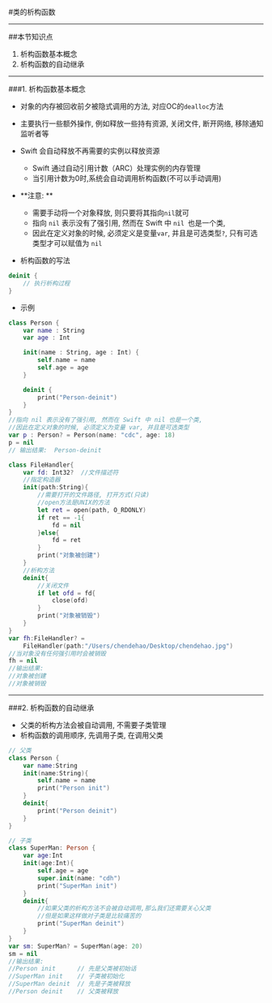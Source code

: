 #类的析构函数

---

##本节知识点
1. 析构函数基本概念
2. 析构函数的自动继承

---

###1. 析构函数基本概念

- 对象的内存被回收前夕被隐式调用的方法, 对应OC的`dealloc`方法
- 主要执行一些额外操作, 例如释放一些持有资源, 关闭文件, 断开网络, 移除通知监听者等
- Swift 会自动释放不再需要的实例以释放资源
    - Swift 通过自动引用计数（ARC）处理实例的内存管理
    - 当引用计数为0时,系统会自动调用析构函数(不可以手动调用)

- **注意: **
    - 需要手动将一个对象释放, 则只要将其指向` nil `就可
    - 指向 `nil` 表示没有了强引用, 然而在 Swift 中 `nil `也是一个类, 
    - 因此在定义对象的时候, 必须定义是变量`var`,  并且是可选类型`?`, 只有可选类型才可以赋值为 `nil`

- 析构函数的写法

```swift
deinit {
    // 执行析构过程
}
```

- 示例

```swift
class Person {
    var name : String
    var age : Int

    init(name : String, age : Int) {
        self.name = name
        self.age = age
    }

    deinit {
        print("Person-deinit")
    }
}
//指向 nil 表示没有了强引用, 然而在 Swift 中 nil 也是一个类, 
//因此在定义对象的时候, 必须定义为变量 var, 并且是可选类型
var p : Person? = Person(name: "cdc", age: 18)
p = nil
// 输出结果:  Person-deinit
```
```swift
class FileHandler{
    var fd: Int32?  //文件描述符
    //指定构造器
    init(path:String){
        //需要打开的文件路径, 打开方式(只读)
        //open方法是UNIX的方法
        let ret = open(path, O_RDONLY)
        if ret == -1{
            fd = nil
        }else{
            fd = ret
        }
        print("对象被创建")
    }
    //析构方法
    deinit{
        //关闭文件
        if let ofd = fd{
            close(ofd)
        }
        print("对象被销毁")
    }
}
var fh:FileHandler? =
    FileHandler(path:"/Users/chendehao/Desktop/chendehao.jpg")
//当对象没有任何强引用时会被销毁
fh = nil
//输出结果:
//对象被创建
//对象被销毁
```

---




###2. 析构函数的自动继承
- 父类的析构方法会被自动调用, 不需要子类管理
- 析构函数的调用顺序, 先调用子类, 在调用父类

```swift
// 父类
class Person {
    var name:String
    init(name:String){
        self.name = name
        print("Person init")
    }
    deinit{
        print("Person deinit")
    }
}
```
```swift
// 子类
class SuperMan: Person {
    var age:Int
    init(age:Int){
        self.age = age
        super.init(name: "cdh")
        print("SuperMan init")
    }
    deinit{
        //如果父类的析构方法不会被自动调用,那么我们还需要关心父类
        //但是如果这样做对子类是比较痛苦的
        print("SuperMan deinit")
    }
}
var sm: SuperMan? = SuperMan(age: 20)
sm = nil
//输出结果:
//Person init      // 先是父类被初始话
//SuperMan init    // 子类被初始化
//SuperMan deinit  // 先是子类被释放
//Person deinit    // 父类被释放
```